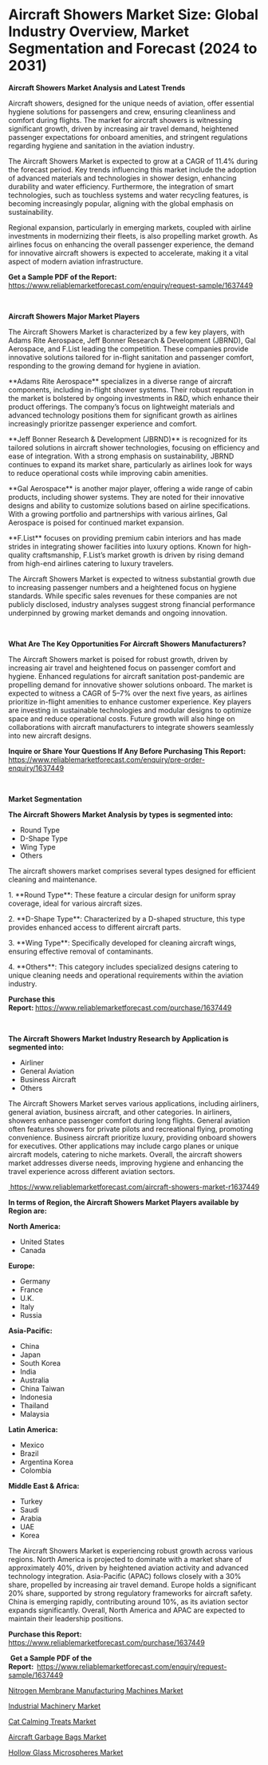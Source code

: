 <p><h1>Aircraft Showers Market Size: Global Industry Overview, Market Segmentation and Forecast (2024 to 2031)</h1></p><p><strong>Aircraft Showers Market Analysis and Latest Trends</strong></p>
<p><p>Aircraft showers, designed for the unique needs of aviation, offer essential hygiene solutions for passengers and crew, ensuring cleanliness and comfort during flights. The market for aircraft showers is witnessing significant growth, driven by increasing air travel demand, heightened passenger expectations for onboard amenities, and stringent regulations regarding hygiene and sanitation in the aviation industry. </p><p>The Aircraft Showers Market is expected to grow at a CAGR of 11.4% during the forecast period. Key trends influencing this market include the adoption of advanced materials and technologies in shower design, enhancing durability and water efficiency. Furthermore, the integration of smart technologies, such as touchless systems and water recycling features, is becoming increasingly popular, aligning with the global emphasis on sustainability. </p><p>Regional expansion, particularly in emerging markets, coupled with airline investments in modernizing their fleets, is also propelling market growth. As airlines focus on enhancing the overall passenger experience, the demand for innovative aircraft showers is expected to accelerate, making it a vital aspect of modern aviation infrastructure.</p></p>
<p><strong>Get a Sample PDF of the Report:&nbsp;</strong> <a href="https://www.reliablemarketforecast.com/enquiry/request-sample/1637449">https://www.reliablemarketforecast.com/enquiry/request-sample/1637449</a></p>
<p>&nbsp;</p>
<p><strong>Aircraft Showers Major Market Players</strong></p>
<p><p>The Aircraft Showers Market is characterized by a few key players, with Adams Rite Aerospace, Jeff Bonner Research & Development (JBRND), Gal Aerospace, and F.List leading the competition. These companies provide innovative solutions tailored for in-flight sanitation and passenger comfort, responding to the growing demand for hygiene in aviation.</p><p>**Adams Rite Aerospace** specializes in a diverse range of aircraft components, including in-flight shower systems. Their robust reputation in the market is bolstered by ongoing investments in R&D, which enhance their product offerings. The company’s focus on lightweight materials and advanced technology positions them for significant growth as airlines increasingly prioritze passenger experience and comfort.</p><p>**Jeff Bonner Research & Development (JBRND)** is recognized for its tailored solutions in aircraft shower technologies, focusing on efficiency and ease of integration. With a strong emphasis on sustainability, JBRND continues to expand its market share, particularly as airlines look for ways to reduce operational costs while improving cabin amenities.</p><p>**Gal Aerospace** is another major player, offering a wide range of cabin products, including shower systems. They are noted for their innovative designs and ability to customize solutions based on airline specifications. With a growing portfolio and partnerships with various airlines, Gal Aerospace is poised for continued market expansion.</p><p>**F.List** focuses on providing premium cabin interiors and has made strides in integrating shower facilities into luxury options. Known for high-quality craftsmanship, F.List’s market growth is driven by rising demand from high-end airlines catering to luxury travelers.</p><p>The Aircraft Showers Market is expected to witness substantial growth due to increasing passenger numbers and a heightened focus on hygiene standards. While specific sales revenues for these companies are not publicly disclosed, industry analyses suggest strong financial performance underpinned by growing market demands and ongoing innovation.</p></p>
<p>&nbsp;</p>
<p><strong>What Are The Key Opportunities For Aircraft Showers Manufacturers?</strong></p>
<p><p>The Aircraft Showers market is poised for robust growth, driven by increasing air travel and heightened focus on passenger comfort and hygiene. Enhanced regulations for aircraft sanitation post-pandemic are propelling demand for innovative shower solutions onboard. The market is expected to witness a CAGR of 5–7% over the next five years, as airlines prioritize in-flight amenities to enhance customer experience. Key players are investing in sustainable technologies and modular designs to optimize space and reduce operational costs. Future growth will also hinge on collaborations with aircraft manufacturers to integrate showers seamlessly into new aircraft designs.</p></p>
<p><strong>Inquire or Share Your Questions If Any Before Purchasing This Report:</strong> <a href="https://www.reliablemarketforecast.com/enquiry/pre-order-enquiry/1637449">https://www.reliablemarketforecast.com/enquiry/pre-order-enquiry/1637449</a></p>
<p>&nbsp;</p>
<p><strong>Market Segmentation</strong></p>
<p><strong>The Aircraft Showers Market Analysis by types is segmented into:</strong></p>
<p><ul><li>Round Type</li><li>D-Shape Type</li><li>Wing Type</li><li>Others</li></ul></p>
<p><p>The aircraft showers market comprises several types designed for efficient cleaning and maintenance. </p><p>1. **Round Type**: These feature a circular design for uniform spray coverage, ideal for various aircraft sizes.</p><p>2. **D-Shape Type**: Characterized by a D-shaped structure, this type provides enhanced access to different aircraft parts.</p><p>3. **Wing Type**: Specifically developed for cleaning aircraft wings, ensuring effective removal of contaminants.</p><p>4. **Others**: This category includes specialized designs catering to unique cleaning needs and operational requirements within the aviation industry.</p></p>
<p><strong>Purchase this Report:&nbsp;</strong><a href="https://www.reliablemarketforecast.com/purchase/1637449">https://www.reliablemarketforecast.com/purchase/1637449</a></p>
<p>&nbsp;</p>
<p><strong>The Aircraft Showers Market Industry Research by Application is segmented into:</strong></p>
<p><ul><li>Airliner</li><li>General Aviation</li><li>Business Aircraft</li><li>Others</li></ul></p>
<p><p>The Aircraft Showers Market serves various applications, including airliners, general aviation, business aircraft, and other categories. In airliners, showers enhance passenger comfort during long flights. General aviation often features showers for private pilots and recreational flying, promoting convenience. Business aircraft prioritize luxury, providing onboard showers for executives. Other applications may include cargo planes or unique aircraft models, catering to niche markets. Overall, the aircraft showers market addresses diverse needs, improving hygiene and enhancing the travel experience across different aviation sectors.</p></p>
<p><a href="https://www.reliablemarketforecast.com/aircraft-showers-market-r1637449">&nbsp;https://www.reliablemarketforecast.com/aircraft-showers-market-r1637449</a></p>
<p><strong>In terms of Region, the Aircraft Showers Market Players available by Region are:</strong></p>
<p>
    <p> <strong> North America: </strong>
        <ul>
            <li>United States</li>
            <li>Canada</li>
        </ul>
        </p> 
    <p> <strong> Europe: </strong>
        <ul>
            <li>Germany</li>
            <li>France</li>
            <li>U.K.</li>
            <li>Italy</li>
            <li>Russia</li>
        </ul>
        </p> 
    <p> <strong> Asia-Pacific: </strong>
        <ul>
            <li>China</li>
            <li>Japan</li>
            <li>South Korea</li>
            <li>India</li>
            <li>Australia</li>
            <li>China Taiwan</li>
            <li>Indonesia</li>
            <li>Thailand</li>
            <li>Malaysia</li>
        </ul>
        </p> 
    <p> <strong> Latin America: </strong>
        <ul>
            <li>Mexico</li>
            <li>Brazil</li>
            <li>Argentina Korea</li>
            <li>Colombia</li>
        </ul>
        </p> 
    <p> <strong> Middle East & Africa: </strong>
        <ul>
            <li>Turkey</li>
            <li>Saudi</li>
            <li>Arabia</li>
            <li>UAE</li>
            <li>Korea</li>
        </ul>
    </p>
    </p>
<p><p>The Aircraft Showers Market is experiencing robust growth across various regions. North America is projected to dominate with a market share of approximately 40%, driven by heightened aviation activity and advanced technology integration. Asia-Pacific (APAC) follows closely with a 30% share, propelled by increasing air travel demand. Europe holds a significant 20% share, supported by strong regulatory frameworks for aircraft safety. China is emerging rapidly, contributing around 10%, as its aviation sector expands significantly. Overall, North America and APAC are expected to maintain their leadership positions.</p></p>
<p><strong>Purchase this Report: </strong><a href="https://www.reliablemarketforecast.com/purchase/1637449">https://www.reliablemarketforecast.com/purchase/1637449</a></p>
<p>&nbsp;<strong>Get a Sample PDF of the Report:&nbsp;&nbsp;</strong><a href="https://www.reliablemarketforecast.com/enquiry/request-sample/1637449">https://www.reliablemarketforecast.com/enquiry/request-sample/1637449</a></p>
<p><strong></strong></p>
<p><p><a href="https://medium.com/@maudward1907/nitrogen-membrane-manufacturing-machines-market-revolution-2024-2031-market-trends-shaping-the-88bbc906670a?postPublishedType=repub">Nitrogen Membrane Manufacturing Machines Market</a></p><p><a href="https://www.linkedin.com/pulse/global-industrial-machinery-market-exploring-share-trends-future-y5edf?trackingId=M9O%2FzvlnST6jTs41i2l17Q%3D%3D">Industrial Machinery Market</a></p><p><a href="https://issuu.com/reportprime-2/docs/cat-calming-treats-market-size-2030_aab6a73c17ba64">Cat Calming Treats Market</a></p><p><a href="https://github.com/dringals/Market-Research-Report-List-6/blob/main/aircraft-garbage-bags-market.md">Aircraft Garbage Bags Market</a></p><p><a href="https://www.linkedin.com/pulse/hollow-glass-microspheres-market-outlook-forecast-from-2024-2031-wodle?trackingId=siG1e7PuQe%2BgXHOQChD%2BLA%3D%3D">Hollow Glass Microspheres Market</a></p></p>